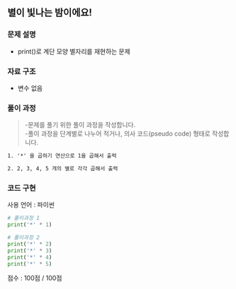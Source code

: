 
## 별이 빛나는 밤이에요!

### 문제 설명

- print()로 계단 모양 별자리를 재현하는 문제<br>


### 자료 구조

- 변수 없음<br>

### 풀이 과정

>-문제를 풀기 위한 풀이 과정을 작성합니다.<br>
>-풀이 과정을 단계별로 나누어 적거나, 의사 코드(pseudo code) 형태로 작성합니다.<Br>

```txt
1. '*' 을 곱하기 연산으로 1을 곱해서 출력

2. 2, 3, 4, 5 개의 별로 각각 곱해서 출력

```

### 코드 구현
사용 언어 : 파이썬<br>

 
```python
# 풀이과정 1
print('*' * 1)

# 풀이과정 2
print('*' * 2)
print('*' * 3)
print('*' * 4)
print('*' * 5)
```


점수 : 100점 / 100점